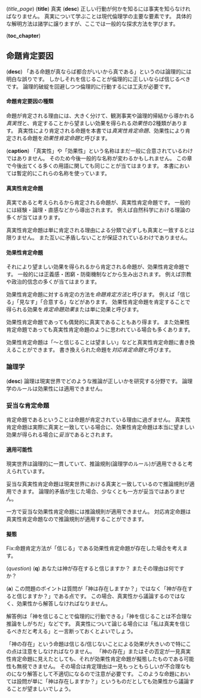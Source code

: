 (*title_page*)
(**title**)
真実
(**desc**)
正しい行動が何かを知るには事実を知らなければなりません。
真実について学ぶことは現代倫理学の主要な要素です。
具体的な解明方法は諸学に譲りますが、ここでは一般的な探求方法を学びます。

(**toc_chapter**)

## 命題肯定要因
(**desc**)
「ある命題が真ならば都合がいいから真である」というのは論理的には明白な誤りです。
しかしそれを信じることが倫理的に正しいならば信じるべきです。
論理的破綻を回避しつつ倫理的に行動するには工夫が必要です。

#### 命題肯定要因の種類
命題が肯定される理由には、大きく分けて、観測事実や論理的帰結から導かれる*真実性*と、肯定することから望ましい効果を得られる*効果性*の2種類があります。
真実性により肯定される命題を本書では*真実性肯定命題*、効果性により肯定される命題を*効果性肯定命題*と呼びます。

(**caption**)
「真実性」や「効果性」という名称はまだ一般に合意されているわけではありません。
そのため今後一般的な名称が変わるかもしれません。
この章で今後出てくる多くの用語に関しても同じことが当てはまります。
本書においては暫定的にこれらの名称を使っています。

#### 真実性肯定命題
真実であると考えられるから肯定される命題が、真実性肯定命題です。
一般的には経験・論理・直感などから導出されます。
例えば自然科学における理論の多くが当てはまります。

真実性肯定命題は単に肯定される理由による分類で必ずしも真実と一致するとは限りません。
また互いに矛盾しないことが保証されているわけでありません。

#### 効果性肯定命題
それにより望ましい効果を得られるから肯定される命題が、効果性肯定命題です。
一般的には正義感・困窮・防衛機制などから生み出されます。
例えば宗教や政治的信念の多くが当てはまります。

効果性肯定命題に対する肯定の方法を*命題肯定方法*と呼びます。
例えば「信じる」「見なす」「合意する」などがあります。
効果性肯定命題を肯定することで得られる効果を*肯定命題効果*または単に効果と呼びます。

効果性肯定命題であっても偶発的に真実であることもあり得ます。
また効果性肯定命題であっても真実性肯定命題のように思われている場合も多くあります。

効果性肯定命題は「～と信じることは望ましい」などと真実性肯定命題に書き換えることができます。
書き換えられた命題を*対応肯定命題*と呼びます。

### 論理学
(**desc**)
論理は現実世界でどのような推論が正しいかを研究する分野です。
論理学のルールは効果性には適用できません。

### 妥当な肯定命題
肯定命題であるということは命題が肯定されている理由に過ぎません。
真実性肯定命題は実際に真実と一致している場合に、効果性肯定命題は本当に望ましい効果が得られる場合に*妥当*であるとされます。

#### 適用可能性
現実世界は論理的に一貫していて、推論規則(論理学のルール)が適用できると考えられています。

妥当な真実性肯定命題は現実世界における真実と一致しているので推論規則が適用できます。
論理的矛盾が生じた場合、少なくとも一方が妥当ではありません。

一方で妥当な効果性肯定命題には推論規則が適用できません。
対応肯定命題は真実性肯定命題なので推論規則が適用することができます。

#### 擬態
Fix:命題肯定方法が「信じる」である効果性肯定命題が存在した場合を考えます。


(*question*)
(**q**)
あなたは神が存在すると信じますか？
またその理由は何ですか？

(**a**)
この問題のポイントは質問が「神は存在しますか？」ではなく「神が存在すると信じますか？」である点です。
この場合、真実性から議論するのではなく、効果性から解答しなければなりません。

解答例は「神を信じることで倫理的に行動できる」「神を信じることは不合理な推論をしがちだ」などです。
真実性について論じる場合には「私は真実を信じるべきだと考える」と一言断っておくとよいでしょう。

「神の存在」という命題は信じる/信じないことによる効果が大きいので特にこの点は注意をしなければなりません。
「神の存在」またはその否定が一見真実性肯定命題に見えたとしても、それが効果性肯定命題が擬態したものである可能性も無視できません。
その場合は肯定理由は一見もっともらしいが不合理なものになり解答として不適切になるので注意が必要です。
このような命題においては設問が単に「神は存在しますか？」というものだとしても効果性から議論することが望ましいでしょう。
